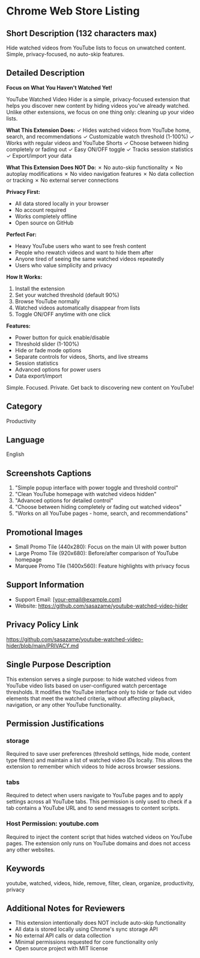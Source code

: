 # Chrome Web Store Listing

## Short Description (132 characters max)
Hide watched videos from YouTube lists to focus on unwatched content. Simple, privacy-focused, no auto-skip features.

## Detailed Description

**Focus on What You Haven't Watched Yet!**

YouTube Watched Video Hider is a simple, privacy-focused extension that helps you discover new content by hiding videos you've already watched. Unlike other extensions, we focus on one thing only: cleaning up your video lists.

**What This Extension Does:**
✓ Hides watched videos from YouTube home, search, and recommendations
✓ Customizable watch threshold (1-100%)
✓ Works with regular videos and YouTube Shorts
✓ Choose between hiding completely or fading out
✓ Easy ON/OFF toggle
✓ Tracks session statistics
✓ Export/import your data

**What This Extension Does NOT Do:**
✗ No auto-skip functionality
✗ No autoplay modifications
✗ No video navigation features
✗ No data collection or tracking
✗ No external server connections

**Privacy First:**
- All data stored locally in your browser
- No account required
- Works completely offline
- Open source on GitHub

**Perfect For:**
- Heavy YouTube users who want to see fresh content
- People who rewatch videos and want to hide them after
- Anyone tired of seeing the same watched videos repeatedly
- Users who value simplicity and privacy

**How It Works:**
1. Install the extension
2. Set your watched threshold (default 90%)
3. Browse YouTube normally
4. Watched videos automatically disappear from lists
5. Toggle ON/OFF anytime with one click

**Features:**
- Power button for quick enable/disable
- Threshold slider (1-100%)
- Hide or fade mode options
- Separate controls for videos, Shorts, and live streams
- Session statistics
- Advanced options for power users
- Data export/import

Simple. Focused. Private. Get back to discovering new content on YouTube!

## Category
Productivity

## Language
English

## Screenshots Captions
1. "Simple popup interface with power toggle and threshold control"
2. "Clean YouTube homepage with watched videos hidden"
3. "Advanced options for detailed control"
4. "Choose between hiding completely or fading out watched videos"
5. "Works on all YouTube pages - home, search, and recommendations"

## Promotional Images
- Small Promo Tile (440x280): Focus on the main UI with power button
- Large Promo Tile (920x680): Before/after comparison of YouTube homepage
- Marquee Promo Tile (1400x560): Feature highlights with privacy focus

## Support Information
- Support Email: [your-email@example.com]
- Website: https://github.com/sasazame/youtube-watched-video-hider

## Privacy Policy Link
https://github.com/sasazame/youtube-watched-video-hider/blob/main/PRIVACY.md

## Single Purpose Description
This extension serves a single purpose: to hide watched videos from YouTube video lists based on user-configured watch percentage thresholds. It modifies the YouTube interface only to hide or fade out video elements that meet the watched criteria, without affecting playback, navigation, or any other YouTube functionality.

## Permission Justifications

### storage
Required to save user preferences (threshold settings, hide mode, content type filters) and maintain a list of watched video IDs locally. This allows the extension to remember which videos to hide across browser sessions.

### tabs
Required to detect when users navigate to YouTube pages and to apply settings across all YouTube tabs. This permission is only used to check if a tab contains a YouTube URL and to send messages to content scripts.

### Host Permission: youtube.com
Required to inject the content script that hides watched videos on YouTube pages. The extension only runs on YouTube domains and does not access any other websites.

## Keywords
youtube, watched, videos, hide, remove, filter, clean, organize, productivity, privacy

## Additional Notes for Reviewers
- This extension intentionally does NOT include auto-skip functionality
- All data is stored locally using Chrome's sync storage API
- No external API calls or data collection
- Minimal permissions requested for core functionality only
- Open source project with MIT license